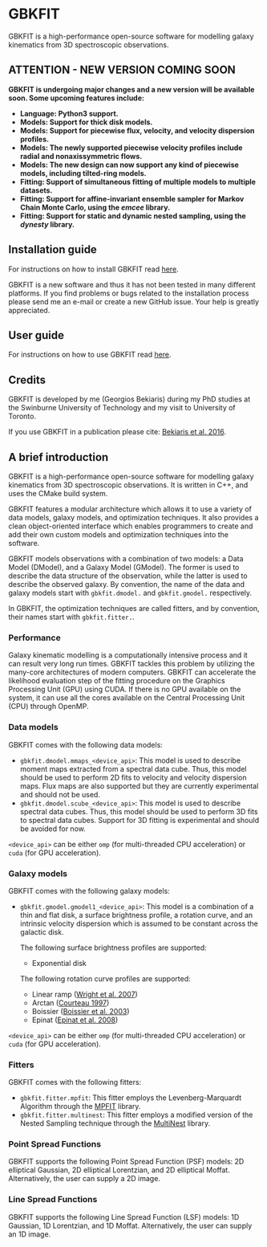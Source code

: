
# GBKFIT

GBKFIT is a high-performance open-source software for modelling galaxy
kinematics from 3D spectroscopic observations.

## ATTENTION - NEW VERSION COMING SOON
**GBKFIT is undergoing major changes and a new version will be available soon. Some upcoming features include:**
- **Language: Python3 support.**
- **Models: Support for thick disk models.**
- **Models: Support for piecewise flux, velocity, and velocity dispersion profiles.**
- **Models: The newly supported piecewise velocity profiles include radial and nonaxissymmetric flows.**
- **Models: The new design can now support any kind of piecewise models, including tilted-ring models.**
- **Fitting: Support of simultaneous fitting of multiple models to multiple datasets.**
- **Fitting: Support for affine-invariant ensemble sampler for Markov Chain Monte Carlo, using the _emcee_ library.**
- **Fitting: Support for static and dynamic nested sampling, using the _dynesty_ library.**

## Installation guide

For instructions on how to install GBKFIT read [here](INSTALL.md).

GBKFIT is a new software and thus it has not been tested in many different 
platforms. If you find problems or bugs related to the installation process 
please send me an e-mail or create a new GitHub issue. Your help is greatly 
appreciated. 

## User guide

For instructions on how to use GBKFIT read [here](USERGUIDE.md).

## Credits

GBKFIT is developed by me (Georgios Bekiaris) during my PhD studies at the 
Swinburne University of Technology and my visit to University of Toronto.

If you use GBKFIT in a publication please cite:
[Bekiaris et al. 2016](http://adsabs.harvard.edu/abs/2016MNRAS.455..754B).

## A brief introduction

GBKFIT is a high-performance open-source software for modelling galaxy
kinematics from 3D spectroscopic observations. It is written in C++, and uses
the CMake build system.

GBKFIT features a modular architecture which allows it to use a variety of
data models, galaxy models, and optimization techniques. It also provides a
clean object-oriented interface which enables programmers to create and add
their own custom models and optimization techniques into the software.

GBKFIT models observations with a combination of two models: a Data Model
(DModel), and a Galaxy Model (GModel). The former is used to describe the data
structure of the observation, while the latter is used to describe the
observed galaxy. By convention, the name of the data and galaxy models start 
with `gbkfit.dmodel.` and `gbkfit.gmodel.` respectively.

In GBKFIT, the optimization techniques are called fitters, and by convention, 
their names start with `gbkfit.fitter.`.

### Performance

Galaxy kinematic modelling is a computationally intensive process and it can
result very long run times. GBKFIT tackles this problem by utilizing the
many-core architectures of modern computers. GBKFIT can accelerate the
likelihood evaluation step of the fitting procedure on the Graphics Processing
Unit (GPU) using CUDA. If there is no GPU available on the system, it can use
all the cores available on the Central Processing Unit (CPU) through OpenMP.

### Data models

GBKFIT comes with the following data models:
- `gbkfit.dmodel.mmaps_<device_api>`: This model is used to describe moment
maps extracted from a spectral data cube. Thus, this model should be used to
perform 2D fits to velocity and velocity dispersion maps. Flux maps are also
supported but they are currently experimental and should not be used.
- `gbkfit.dmodel.scube_<device_api>`: This model is used to describe spectral
data cubes. Thus, this model should be used to perform 3D fits to spectral
data cubes. Support for 3D fitting is experimental and should be avoided for
now.

`<device_api>` can be either `omp` (for multi-threaded CPU acceleration) or
`cuda` (for GPU acceleration).

### Galaxy models

GBKFIT comes with the following galaxy models:
- `gbkfit.gmodel.gmodel1_<device_api>`: This model is a combination of a thin
and flat disk, a surface brightness profile, a rotation curve, and an intrinsic
velocity dispersion which is assumed to be constant across the galactic disk.

  The following surface brightness profiles are supported:
  - Exponential disk

  The following rotation curve profiles are supported:
  - Linear ramp
  ([Wright et al. 2007](http://adsabs.harvard.edu/abs/2007ApJ...658...78W))
  - Arctan
  ([Courteau 1997](http://adsabs.harvard.edu/abs/1997AJ....114.2402C))
  - Boissier
  ([Boissier et al. 2003](http://adsabs.harvard.edu/abs/2003MNRAS.346.1215B))
  - Epinat
  ([Epinat et al. 2008](http://adsabs.harvard.edu/abs/2008MNRAS.388..500E))

`<device_api>` can be either `omp` (for multi-threaded CPU acceleration) or
`cuda` (for GPU acceleration).

### Fitters

GBKFIT comes with the following fitters:
- `gbkfit.fitter.mpfit`: This fitter employs the Levenberg-Marquardt Algorithm
through the [MPFIT](https://www.physics.wisc.edu/~craigm/idl/cmpfit.html)
library.
- `gbkfit.fitter.multinest`: This fitter employs a modified version of the 
Nested Sampling technique through the
[MultiNest](https://ccpforge.cse.rl.ac.uk/gf/project/multinest/) library.


### Point Spread Functions

GBKFIT supports the following Point Spread Function (PSF) models: 2D
elliptical Gaussian, 2D elliptical Lorentzian, and 2D elliptical Moffat.
Alternatively, the user can supply a 2D image.

### Line Spread Functions

GBKFIT supports the following Line Spread Function (LSF) models: 1D Gaussian,
1D Lorentzian, and 1D Moffat. Alternatively, the user can supply an 1D image.

